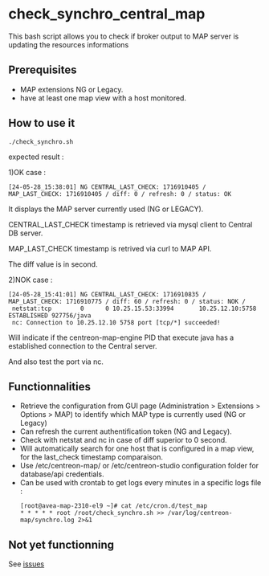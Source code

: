 # check_synchro_central_map
This bash script allows you to check if broker output to MAP server is updating the resources informations

## Prerequisites ##
- MAP extensions NG or Legacy.
- have at least one map view with a host monitored.

## How to use it ##
````
./check_synchro.sh 
````
expected result : 

1)OK case :
````
[24-05-28_15:38:01] NG CENTRAL_LAST_CHECK: 1716910405 / MAP_LAST_CHECK: 1716910405 / diff: 0 / refresh: 0 / status: OK
````
It displays the MAP server currently used (NG or LEGACY).

CENTRAL_LAST_CHECK timestamp is retrieved via mysql client to Central DB server.

MAP_LAST_CHECK timestamp is retrived via curl to MAP API.

The diff value is in second.

2)NOK case : 
````
[24-05-28_15:41:01] NG CENTRAL_LAST_CHECK: 1716910835 / MAP_LAST_CHECK: 1716910775 / diff: 60 / refresh: 0 / status: NOK /
 netstat:tcp        0      0 10.25.15.53:33994       10.25.12.10:5758        ESTABLISHED 927756/java         
 nc: Connection to 10.25.12.10 5758 port [tcp/*] succeeded!
````
Will indicate if the centreon-map-engine PID that execute java has a established connection to the Central server.

And also test the port via nc.

## Functionnalities ##

- Retrieve the configuration from GUI page (Administration  >  Extensions  >  Options > MAP) to identify which MAP type is currently used (NG or Legacy)
- Can refresh the current authentification token (NG and Legacy).
- Check with netstat and nc in case of diff superior to 0 second.
- Will automatically search for one host that is configured in a map view, for the last_check timestamp comparaison.
- Use /etc/centreon-map/ or /etc/centreon-studio configuration folder for database/api credentials.
- Can be used with crontab to get logs every minutes in a specific logs file :
  ````
  [root@avea-map-2310-el9 ~]# cat /etc/cron.d/test_map 
  * * * * * root /root/check_synchro.sh >> /var/log/centreon-map/synchro.log 2>&1
  ````
  

## Not yet functionning ## 

See [issues](https://github.com/alexvea/check_synchro_central_map/issues)
